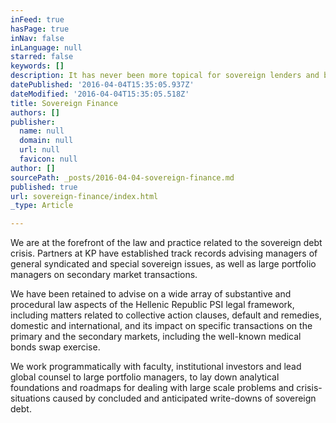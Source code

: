 ```yaml
---
inFeed: true
hasPage: true
inNav: false
inLanguage: null
starred: false
keywords: []
description: It has never been more topical for sovereign lenders and borrowers to navigate effectively the challenges to legal certainty brought about by the global debt crisis
datePublished: '2016-04-04T15:35:05.937Z'
dateModified: '2016-04-04T15:35:05.518Z'
title: Sovereign Finance
authors: []
publisher:
  name: null
  domain: null
  url: null
  favicon: null
author: []
sourcePath: _posts/2016-04-04-sovereign-finance.md
published: true
url: sovereign-finance/index.html
_type: Article

---
```

We are at the forefront of the law and practice related to the sovereign debt crisis. Partners at KP have established  track records advising managers of general syndicated and special sovereign issues, as well as  large portfolio managers on secondary market transactions.

We have been retained to advise on a wide array of substantive and procedural law aspects of the Hellenic Republic PSI legal framework, including matters related to collective action clauses, default and remedies, domestic and international, and its impact on specific transactions on  the primary and the secondary markets, including the well-known medical bonds swap exercise.

We work programmatically with faculty, institutional investors and lead global counsel to large portfolio managers, to lay down analytical foundations and roadmaps for dealing with large scale problems and crisis-situations caused by concluded and anticipated write-downs of sovereign debt.